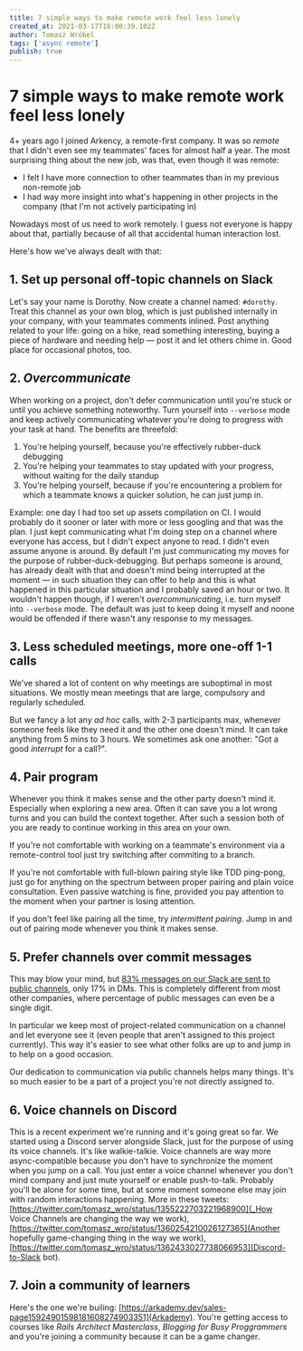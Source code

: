 ```yaml
---
title: 7 simple ways to make remote work feel less lonely
created_at: 2021-03-17T18:00:39.102Z
author: Tomasz Wróbel
tags: ['async remote']
publish: true
---
```


# 7 simple ways to make remote work feel less lonely

4+ years ago I joined Arkency, a remote-first company. It was so _remote_ that I didn't even see my teammates' faces for almost half a year. The most surprising thing about the new job, was that, even though it was remote:

* I felt I have more connection to other teammates than in my previous non-remote job
* I had way more insight into what's happening in other projects in the company (that I'm not actively participating in)

Nowadays most of us need to work remotely. I guess not everyone is happy about that, partially because of all that accidental human interaction lost.

Here's how we've always dealt with that:

## 1. Set up personal off-topic channels on Slack

Let's say your name is Dorothy. Now create a channel named: `#dorothy`. Treat this channel as your own blog, which is just published internally in your company, with your teammates comments inlined. Post anything related to your life: going on a hike, read something interesting, buying a piece of hardware and needing help — post it and let others chime in. Good place for occasional photos, too.

## 2. _Overcommunicate_

When working on a project, don't defer communication until you're stuck or until you achieve something noteworthy. Turn yourself into `--verbose` mode and keep actively communicating whatever you're doing to progress with your task at hand. The benefits are threefold:

1. You're helping yourself, because you're effectively rubber-duck debugging
2. You're helping your teammates to stay updated with your progress, without waiting for the daily standup
3. You're helping yourself, because if you're encountering a problem for which a teammate knows a quicker solution, he can just jump in.

Example: one day I had too set up assets compilation on CI. I would probably do it sooner or later with more or less googling and that was the plan. I just kept communicating what I'm doing step on a channel where everyone has access, but I didn't expect anyone to read. I didn't even assume anyone is around. By default I'm just communicating my moves for the purpose of rubber-duck-debugging. But perhaps someone is around, has already dealt with that and doesn't mind being interrupted at the moment — in such situation they can offer to help and this is what happened in this particular situation and I probably saved an hour or two. It wouldn't happen though, if I weren't _overcommunicating_, i.e. turn myself into `--verbose` mode. The default was just to keep doing it myself and noone would be offended if there wasn't any response to my messages.

## 3. Less scheduled meetings, more one-off 1-1 calls

We've shared a lot of content on why meetings are suboptimal in most situations. We mostly mean meetings that are large, compulsory and regularly scheduled.

But we fancy a lot any _ad hoc_ calls, with 2-3 participants max, whenever someone feels like they need it and the other one doesn't mind. It can take anything from 5 mins to 3 hours. We sometimes ask one another: "Got a good _interrupt_ for a call?".

## 4. Pair program

Whenever you think it makes sense and the other party doesn't mind it. Especially when exploring a new area. Often it can save you a lot wrong turns and you can build the context together. After such a session both of you are ready to continue working in this area on your own.

If you're not comfortable with working on a teammate's environment via a remote-control tool just try switching after commiting to a branch. 

If you're not comfortable with full-blown pairing style like TDD ping-pong, just go for anything on the spectrum between proper pairing and plain voice consultation. Even passive watching is fine, provided you pay attention to the moment when your partner is losing attention.

If you don't feel like pairing all the time, try _intermittent pairing_. Jump in and out of pairing mode whenever you think it makes sense.

## 5. Prefer channels over commit messages

This may blow your mind, but [83% messages on our Slack are sent to public channels](https://twitter.com/andrzejkrzywda/status/1352694180326289412), only 17% in DMs. This is completely different from most other companies, where percentage of public messages can even be a single digit.

In particular we keep most of project-related communication on a channel and let everyone see it (even people that aren't assigned to this project currently). This way it's easier to see what other folks are up to and jump in to help on a good occasion.

Our dedication to communication via public channels helps many things. It's so much easier to be a part of a project you're not directly assigned to. 

## 6. Voice channels on Discord

This is a recent experiment we're running and it's going great so far. We started using a Discord server alongside Slack, just for the purpose of using its voice channels. It's like walkie-talkie. Voice channels are way more async-compatible because you don't have to synchronize the moment when you jump on a call. You just enter a voice channel whenever you don't mind company and just mute yourself or enable push-to-talk. Probably you'll be alone for some time, but at some moment someone else may join with random interactions happening. More in these tweets: [https://twitter.com/tomasz_wro/status/1355222703221968900](_How Voice Channels are changing the way we work), [https://twitter.com/tomasz_wro/status/1360254210026127365](Another hopefully game-changing thing in the way we work), [https://twitter.com/tomasz_wro/status/1362433027738066953](Discord-to-Slack bot).

## 7. Join a community of learners

Here's the one we're builing: [https://arkademy.dev/sales-page15924901598181608274903351](Arkademy). You're getting access to courses like _Rails Architect Masterclass_, _Blogging for Busy Proggrammers_ and you're joining a community because it can be a game changer.
